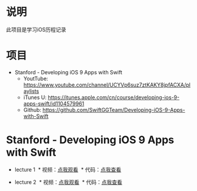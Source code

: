 
# 说明

此项目是学习iOS历程记录

# 项目
* Stanford - Developing iOS 9 Apps with Swift
  * YoutTube: https://www.youtube.com/channel/UCYVp6suz7ztKAKY8jpfACXA/playlists
  * iTunes U: https://itunes.apple.com/cn/course/developing-ios-9-apps-swift/id1104579961
  * Github: https://github.com/SwiftGGTeam/Developing-iOS-9-Apps-with-Swift



# Stanford - Developing iOS 9 Apps with Swift

* lecture 1
  * 视频：[点我观看](https://itunesu-assets.itunes.apple.com/apple-assets-us-std-000001/CobaltPublic1/v4/64/b0/84/64b084ce-11d0-a3ff-e901-bcb0b38340b9/318-3290009375018043679-01_iTunes_CS193P_03_28_16_1080_720p_1500cc.m4v)
  * 代码：[点我查看](https://github.com/NorthFacing/step-by-ios/tree/stanford_ios_s1)

* lecture 2
  * 视频：[点我观看](https://itunesu-assets.itunes.apple.com/apple-assets-us-std-000001/CobaltPublic60/v4/45/74/46/45744676-931d-e1d4-1787-952713e66c45/320-8373286204145257290-02_CS193P_3_30_16_720p1500cc.mp4)
  * 代码：[点我查看](https://github.com/NorthFacing/step-by-ios/tree/stanford_ios_s2)



